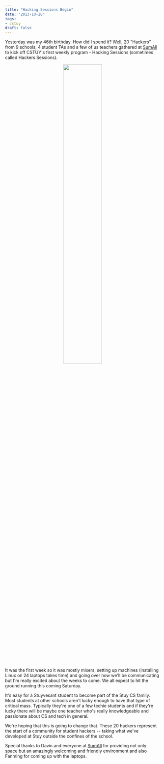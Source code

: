 ```yaml
---
title: "Hacking Sessions Begin"
date: "2013-10-20"
tags:
- cstuy
draft: false
---
```




Yesterday was my 46th birthday. How did I spend it?  Well, 20
"Hackers" from 9 schools, 4 student TAs and a few of us teachers
gathered at [SumAll](http://sumall.com) to kick off CSTUY's first
weekly program - Hacking Sessions (sometimes called Hackers Sessions).


<div align="center">
<a href="/img/2013-10-20-hacking-sessions/hackingsessions-2.jpg" rel="lightbox">
<img width="50%" src="/img/2013-10-20-hacking-sessions/hackingsessions-2.jpg" class="" alt="" />
</a>
</div>


It was the first week so it was mostly mixers, setting up machines
(installing Linux on 24 laptops takes time) and going over how we'll
be communicating but I'm really excited about the weeks to come. We
all expect to hit the ground running this coming Saturday.

It's easy for a Stuyvesant student to become part of the Stuy CS
family. Most students at other schools aren't lucky enough to have
that type of critical mass. Typically they're one of a few techie
students and if they're lucky there will be maybe one teacher who's
really knowledgeable and passionate about CS and tech in general.

We're hoping that this is going to change that. These 20 hackers
represent the start of a community for student hackers -- taking what
we've developed at Stuy outside the confines of the school.

Special thanks to Davin and everyone at [SumAll](http://sumall.com)
for providing not only space but an amazingly welcoming and friendly
environment and also Fanming for coming up with the laptops.






